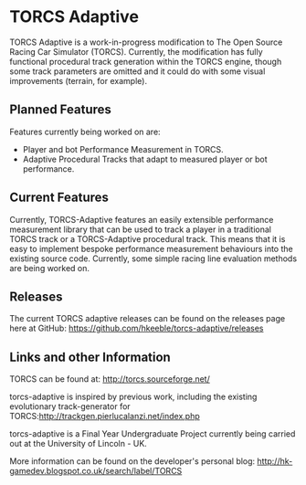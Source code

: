 # TORCS Adaptive
TORCS Adaptive is a work-in-progress modification to The Open Source Racing Car Simulator (TORCS). Currently, the modification has fully
functional procedural track generation within the TORCS engine, though some track parameters are omitted and it could do with some visual
improvements (terrain, for example).

## Planned Features
Features currently being worked on are:
* Player and bot Performance Measurement in TORCS.
* Adaptive Procedural Tracks that adapt to measured player or bot performance.

## Current Features
Currently, TORCS-Adaptive features an easily extensible performance measurement library that can be used to track a player in a traditional
TORCS track or a TORCS-Adaptive procedural track. This means that it is easy to implement bespoke performance measurement behaviours into
the existing source code. Currently, some simple racing line evaluation methods are being worked on.

## Releases
The current TORCS adaptive releases can be found on the releases page here at GitHub: https://github.com/hkeeble/torcs-adaptive/releases

## Links and other Information
TORCS can be found at: http://torcs.sourceforge.net/

torcs-adaptive is inspired by previous work, including the existing evolutionary track-generator for TORCS:http://trackgen.pierlucalanzi.net/index.php

torcs-adaptive is a Final Year Undergraduate Project currently being carried out at the University of Lincoln - UK.

More information can be found on the developer's personal blog: http://hk-gamedev.blogspot.co.uk/search/label/TORCS
